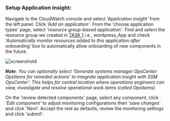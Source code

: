 ### ﻿Setup Application insight:

Navigate to the CloudWatch console and select *'Application insight'* from the left panel. Click *'Add an application'*. From the 'choose application types' page, select *'resource group-based application'*. Find and select the resource group we created in [TASK 1](../1.0.Task1_Create_ResourceGroup/1.2.Create_ResourceGroup.md) i.e., wordpress\_App and check *'Automatically monitor resources added to this application after onboarding'* box to automatically allow onboarding of new components in the future.

![screenshot4](./task2_images/setup_app_insight_image21.png)

***Note***: _You can optionally select *'Generate systems manager OpsCenter OpsItems for remedial actions'* to integrate application insight with SSM OpsCenter'. This helps for central location where operations engineers can view, investigate and resolve operational work items (called OpsItems)_.

On the 'review detected components' page, select any component, click *'Edit component'* to adjust monitoring configurations then *'save changes*' and click '*Next*'. Accept the rest as defaults, review the monitoring settings and click '*submit*'.



